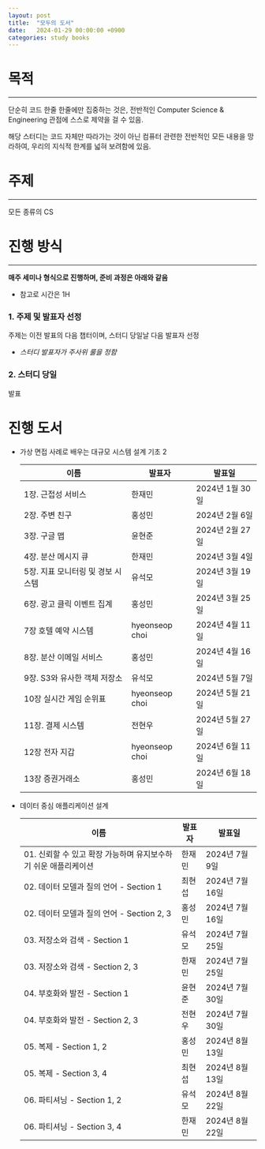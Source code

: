 ```yaml
---
layout: post
title:  "모두의 도서"
date:   2024-01-29 00:00:00 +0900
categories: study books
---
```

# 목적

---

단순히 코드 한줄 한줄에만 집중하는 것은, 전반적인 Computer Science & Engineering 관점에 스스로 제약을 걸 수 있음.

해당 스터디는 코드 자체만 따라가는 것이 아닌 컴퓨터 관련한 전반적인 모든 내용을 망라하여, 우리의 지식적 한계를 넓혀 보려함에 있음.

# 주제

---

모든 종류의 CS

# 진행 방식

---

**매주 세미나 형식으로 진행하며, 준비 과정은 아래와 같음**

- 참고로 시간은 1H

### 1. 주제 및 발표자 선정

주제는 이전 발표의 다음 챕터이며, 스터디 당일날 다음 발표자 선정

- *스터디 발표자가 주사위 룰을 정함*

### 2. 스터디 당일

발표

# 진행 도서

- 가상 면접 사례로 배우는 대규모 시스템 설계 기초 2

    | 이름                   | 발표자            | 발표일          |
    |----------------------|----------------|--------------|
    | 1장. 근접성 서비스          | 한재민            | 2024년 1월 30일 |
    | 2장. 주변 친구            | 홍성민            | 2024년 2월 6일  |
    | 3장. 구글 맵             | 윤현준            | 2024년 2월 27일 |
    | 4장. 분산 메시지 큐         | 한재민            | 2024년 3월 4일  |
    | 5장. 지표 모니터링 및 경보 시스템 | 유석모 ­          | 2024년 3월 19일 |
    | 6장.  광고 클릭 이벤트 집계    | 홍성민            | 2024년 3월 25일 |
    | 7장 호텔 예약 시스템         | hyeonseop choi | 2024년 4월 11일 |
    | 8장. 분산 이메일 서비스       | 홍성민            | 2024년 4월 16일 |
    | 9장. S3와 유사한 객체 저장소   | 유석모 ­          | 2024년 5월 7일  |
    | 10장 실시간 게임 순위표       | hyeonseop choi | 2024년 5월 21일 |
    | 11장. 결제 시스템          | 전현우            | 2024년 5월 27일 |
    | 12장 전자 지갑            | hyeonseop choi | 2024년 6월 11일 |
    | 13장 증권거래소            | 홍성민            | 2024년 6월 18일 |
- 데이터 중심 애플리케이션 설계
    
    | 이름                                    | 발표자 | 발표일          |
    |---------------------------------------|-----|--------------|
    | 01. 신뢰할 수 있고 확장 가능하며 유지보수하기 쉬운 애플리케이션 | 한재민 | 2024년 7월 9일  |
    | 02. 데이터 모델과 질의 언어 - Section 1         | 최현섭 | 2024년 7월 16일 |
    | 02.  데이터 모델과 질의 언어 - Section 2, 3     | 홍성민 | 2024년 7월 16일 |
    | 03. 저장소와 검색 - Section 1               | 유석모 | 2024년 7월 25일 |
    | 03. 저장소와 검색 - Section 2, 3            | 한재민 | 2024년 7월 25일 |
    | 04. 부호화와 발전 - Section 1               | 윤현준 | 2024년 7월 30일 |
    | 04. 부호화와 발전 - Section 2, 3            | 전현우 | 2024년 7월 30일 |
    | 05. 복제 - Section 1, 2                 | 홍성민 | 2024년 8월 13일 |
    | 05. 복제 - Section 3, 4                 | 최현섭 | 2024년 8월 13일 |
    | 06. 파티셔닝 - Section 1, 2               | 유석모 | 2024년 8월 22일 |
    | 06. 파티셔닝 - Section 3, 4               | 한재민 | 2024년 8월 22일 |